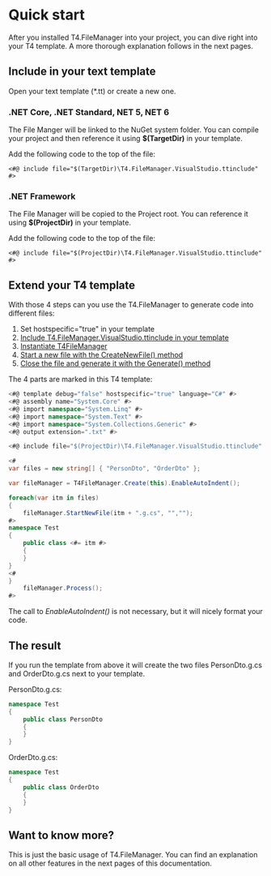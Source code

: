 # Quick start

After you installed T4.FileManager into your project, you can dive right into your T4 template. A more thorough explanation follows in the next pages. 

## Include in your text template

Open your text template (*.tt) or create a new one.

### .NET Core, .NET Standard, NET 5, NET 6

The File Manger will be linked to the NuGet system folder. You can compile your project and then reference it using **$(TargetDir)** in your template.

Add the following code to the top of the file:

```
<#@ include file="$(TargetDir)\T4.FileManager.VisualStudio.ttinclude" #>
```


### .NET Framework 

The File Manager will be copied to the Project root. You can reference it using **$(ProjectDir)** in your template.

Add the following code to the top of the file:

```
<#@ include file="$(ProjectDir)\T4.FileManager.VisualStudio.ttinclude" #>
```

## Extend your T4 template

With those 4 steps can you use the T4.FileManager to generate code into different files:

1. Set hostspecific="true" in your template
2. [Include T4.FileManager.VisualStudio.ttinclude in your template](02-Quick-start.md#include-in-your-text-template)
3. [Instantiate T4FileManager](04-Create-instance.md)
4. [Start a new file with the CreateNewFile() method](05-Start-or-create-file.md)
5. [Close the file and generate it with the Generate() method](07-Proceed-to-generate-files.md)


The 4 parts are marked in this T4 template:


``` csharp hl_lines="1 8 13 17 27"
<#@ template debug="false" hostspecific="true" language="C#" #>
<#@ assembly name="System.Core" #>
<#@ import namespace="System.Linq" #>
<#@ import namespace="System.Text" #>
<#@ import namespace="System.Collections.Generic" #>
<#@ output extension=".txt" #>

<#@ include file="$(ProjectDir)\T4.FileManager.VisualStudio.ttinclude" #>

<#
var files = new string[] { "PersonDto", "OrderDto" };

var fileManager = T4FileManager.Create(this).EnableAutoIndent();

foreach(var itm in files)
{
	fileManager.StartNewFile(itm + ".g.cs", "","");
#>
namespace Test
{
    public class <#= itm #>
    {
    }
}
<#
}
    fileManager.Process();
#>
```



The call to *EnableAutoIndent()* is not necessary, but it will nicely format your code.



## The result

If you run the template from above it will create the two files PersonDto.g.cs and OrderDto.g.cs next to your template.



PersonDto.g.cs: 

``` csharp
namespace Test
{
    public class PersonDto
    {
    }
}
```



OrderDto.g.cs:

``` csharp 
namespace Test
{
	public class OrderDto
	{
	}
}
```



## Want to know more?

This is just the basic usage of T4.FileManager. You can find an explanation on all other features in the next pages of this documentation.

